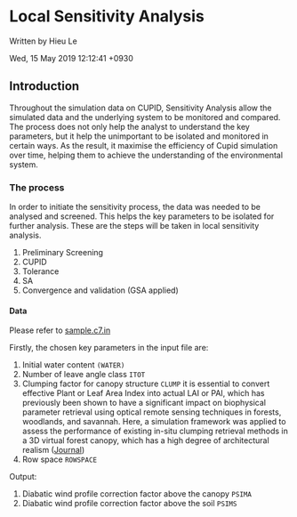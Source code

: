 # Local Sensitivity Analysis
Written by Hieu Le

Wed, 15 May 2019 12:12:41 +0930 

## Introduction
Throughout the simulation data on CUPID, Sensitivity Analysis allow the simulated data and the underlying system to be monitored and compared. The process does not only help the analyst to understand the key parameters, but it help the unimportant to be isolated and monitored in certain ways. As the result, it maximise the efficiency of Cupid simulation over time, helping them to achieve the understanding of the environmental system. 

### The process
In order to initiate the sensitivity process, the data was needed to be analysed and screened. This helps the key parameters to be isolated for further analysis. These are the steps will be taken in local sensitivity analysis. 
1. Preliminary Screening
2. CUPID
3. Tolerance
4. SA
5. Convergence and validation (GSA applied)

#### Data
Please refer to [sample.c7.in](sample.c7.in)

Firstly, the chosen key parameters in the input file are:
1. Initial water content `(WATER)`
2. Number of leave angle class `ITOT`
3. Clumping factor for canopy structure `CLUMP` it is essential to convert effective Plant or Leaf Area Index into actual LAI or PAI, which has previously been shown to have a significant impact on biophysical parameter retrieval using optical remote sensing techniques in forests, woodlands, and savannah. Here, a simulation framework was applied to assess the performance of existing in-situ clumping retrieval methods in a 3D virtual forest canopy, which has a high degree of architectural realism ([Journal](https://www.sciencedirect.com/science/article/pii/S0168192317302496))
4. Row space `ROWSPACE`

Output:
1. Diabatic wind profile correction factor above the canopy `PSIMA`
2. Diabatic wind profile correction factor above the soil `PSIMS` 
